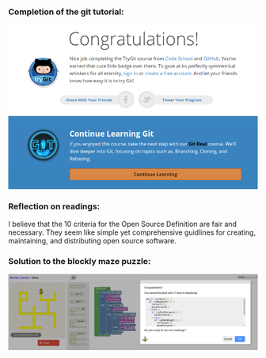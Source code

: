 ### Completion of the git tutorial:
![github](images/gitTutorial.png)

### Reflection on readings:
I believe that the 10 criteria for the Open Source Definition are fair and necessary.  They seem like simple yet comprehensive guidlines for creating, maintaining, and distributing open source software.

### Solution to the blockly maze puzzle:
![maze](images/blockyMaze.png)

